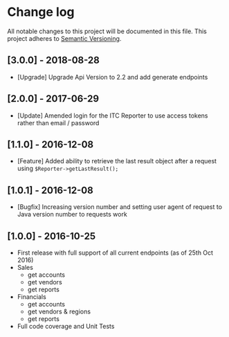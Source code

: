 # Change log

All notable changes to this project will be documented in this file.
This project adheres to [Semantic Versioning](http://semver.org/).

## [3.0.0] - 2018-08-28

* [Upgrade] Upgrade Api Version to 2.2 and add generate endpoints

## [2.0.0] - 2017-06-29

* [Update] Amended login for the ITC Reporter to use access tokens rather than email / password

## [1.1.0] - 2016-12-08

* [Feature] Added ability to retrieve the last result object after a request using `$Reporter->getLastResult();`

## [1.0.1] - 2016-12-08

* [Bugfix] Increasing version number and setting user agent of request to Java version number to requests work

## [1.0.0] - 2016-10-25

* First release with full support of all current endpoints (as of 25th Oct 2016)
* Sales
    * get accounts
    * get vendors
    * get reports
* Financials
    * get accounts
    * get vendors & regions
    * get reports
* Full code coverage and Unit Tests